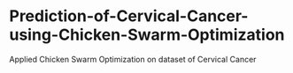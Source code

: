 # Prediction-of-Cervical-Cancer-using-Chicken-Swarm-Optimization
Applied Chicken Swarm Optimization on dataset of Cervical Cancer

